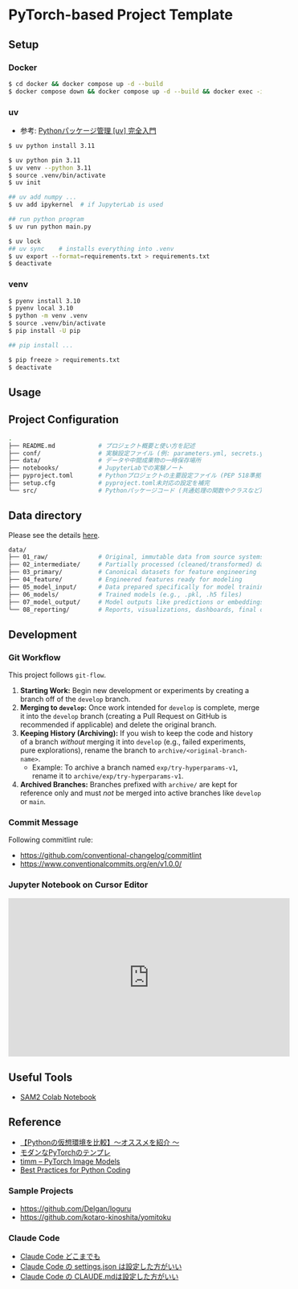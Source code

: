 # PyTorch-based Project Template

## Setup

### Docker
```bash
$ cd docker && docker compose up -d --build
$ docker compose down && docker compose up -d --build && docker exec -it [container_name] bash
```

### uv
- 参考: [Pythonパッケージ管理 [uv] 完全入門](https://speakerdeck.com/mickey_kubo/pythonpatukeziguan-li-uv-wan-quan-ru-men)
```bash
$ uv python install 3.11

$ uv python pin 3.11
$ uv venv --python 3.11
$ source .venv/bin/activate
$ uv init

## uv add numpy ...
$ uv add ipykernel  # if JupyterLab is used

## run python program
$ uv run python main.py

$ uv lock
## uv sync    # installs everything into .venv
$ uv export --format=requirements.txt > requirements.txt
$ deactivate
```

### venv
```bash
$ pyenv install 3.10
$ pyenv local 3.10
$ python -m venv .venv
$ source .venv/bin/activate
$ pip install -U pip

## pip install ...

$ pip freeze > requirements.txt
$ deactivate
```

## Usage

## Project Configuration

```bash
.
├── README.md            # プロジェクト概要と使い方を記述
├── conf/                # 実験設定ファイル (例: parameters.yml, secrets.yml)
├── data/                # データや中間成果物の一時保存場所
├── notebooks/           # JupyterLabでの実験ノート
├── pyproject.toml       # Pythonプロジェクトの主要設定ファイル (PEP 518準拠)
├── setup.cfg            # pyproject.toml未対応の設定を補完
└── src/                 # Pythonパッケージコード (共通処理の関数やクラスなど)
```

## Data directory

Please see the details [here](https://docs.kedro.org/en/stable/faq/faq.html#what-is-data-engineering-convention).

```bash
data/
├── 01_raw/              # Original, immutable data from source systems
├── 02_intermediate/     # Partially processed (cleaned/transformed) data
├── 03_primary/          # Canonical datasets for feature engineering
├── 04_feature/          # Engineered features ready for modeling
├── 05_model_input/      # Data prepared specifically for model training
├── 06_models/           # Trained models (e.g., .pkl, .h5 files)
├── 07_model_output/     # Model outputs like predictions or embeddings
└── 08_reporting/        # Reports, visualizations, dashboards, final outputs
```

## Development

### Git Workflow

This project follows `git-flow`.

1.  **Starting Work:** Begin new development or experiments by creating a branch off of the `develop` branch.
2.  **Merging to `develop`:** Once work intended for `develop` is complete, merge it into the `develop` branch (creating a Pull Request on GitHub is recommended if applicable) and delete the original branch.
3.  **Keeping History (Archiving):** If you wish to keep the code and history of a branch *without* merging it into `develop` (e.g., failed experiments, pure explorations), rename the branch to `archive/<original-branch-name>`.
    * Example: To archive a branch named `exp/try-hyperparams-v1`, rename it to `archive/exp/try-hyperparams-v1`.
4.  **Archived Branches:** Branches prefixed with `archive/` are kept for reference only and must *not* be merged into active branches like `develop` or `main`.

### Commit Message

Following commitlint rule: 
- https://github.com/conventional-changelog/commitlint
- https://www.conventionalcommits.org/en/v1.0.0/

### Jupyter Notebook on Cursor Editor

<iframe width="560" height="315" src="https://www.youtube.com/embed/eOSfeBIBzr0?si=MFjxL47thNJGC1SN" title="YouTube video player" frameborder="0" allow="accelerometer; autoplay; clipboard-write; encrypted-media; gyroscope; picture-in-picture; web-share" referrerpolicy="strict-origin-when-cross-origin" allowfullscreen></iframe>

## Useful Tools

- [SAM2 Colab Notebook](https://colab.research.google.com/drive/1q-_LLIBZ-WW64VRzJ9fSVYDBOvADvWkW?usp=sharing)

## Reference

- [【Pythonの仮想環境を比較】〜オススメを紹介 〜](https://youtu.be/r4SkIhQThe0?si=kziY5m9s05gCk9Hx)
- [モダンなPyTorchのテンプレ](https://zenn.dev/dena/articles/6f04641801b387)
- [timm – PyTorch Image Models](https://huggingface.co/timm)
- [Best Practices for Python Coding](https://cyberagentailab.github.io/BestPracticesForPythonCoding/)

### Sample Projects

- https://github.com/Delgan/loguru
- https://github.com/kotaro-kinoshita/yomitoku

### Claude Code

- [Claude Code どこまでも](https://speakerdeck.com/nwiizo/claude-everywhere)
- [Claude Code の settings.json は設定した方がいい](https://syu-m-5151.hatenablog.com/entry/2025/06/05/134147)
- [Claude Code の CLAUDE.mdは設定した方がいい](https://syu-m-5151.hatenablog.com/entry/2025/06/06/190847)
